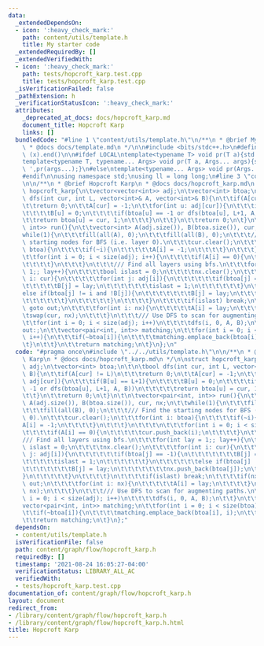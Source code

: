 ```yaml
---
data:
  _extendedDependsOn:
  - icon: ':heavy_check_mark:'
    path: content/utils/template.h
    title: My starter code
  _extendedRequiredBy: []
  _extendedVerifiedWith:
  - icon: ':heavy_check_mark:'
    path: tests/hopcroft_karp.test.cpp
    title: tests/hopcroft_karp.test.cpp
  _isVerificationFailed: false
  _pathExtension: h
  _verificationStatusIcon: ':heavy_check_mark:'
  attributes:
    _deprecated_at_docs: docs/hopcroft_karp.md
    document_title: Hopcroft Karp
    links: []
  bundledCode: "#line 1 \"content/utils/template.h\"\n/**\n * @brief My starter code\n\
    \ * @docs docs/template.md\n */\n\n#include <bits/stdc++.h>\n#define all(x) (x).begin(),\
    \ (x).end()\n\n#ifdef LOCAL\ntemplate<typename T> void pr(T a){std::cerr<<a<<std::endl;}\n\
    template<typename T, typename... Args> void pr(T a, Args... args){std::cerr<<a<<'\
    \ ',pr(args...);}\n#else\ntemplate<typename... Args> void pr(Args... args){}\n\
    #endif\n\nusing namespace std;\nusing ll = long long;\n#line 3 \"content/graph/flow/hopcroft_karp.h\"\
    \n\n/**\n * @brief Hopcroft Karp\n * @docs docs/hopcroft_karp.md\n */\n\nstruct\
    \ hopcroft_karp{\n\tvector<vector<int>> adj;\n\tvector<int> btoa;\n\t\n\tbool\
    \ dfs(int cur, int L, vector<int>& A, vector<int>& B){\n\t\tif(A[cur] != L)\n\t\
    \t\treturn 0;\n\t\tA[cur] = -1;\n\t\tfor(int u: adj[cur]){\n\t\t\tif(B[u] == L+1){\n\
    \t\t\t\tB[u] = 0;\n\t\t\t\tif(btoa[u] == -1 or dfs(btoa[u], L+1, A, B))\n\t\t\t\
    \t\treturn btoa[u] = cur, 1;\n\t\t\t}\n\t\t}\n\t\treturn 0;\n\t}\n\t\n\tvector<pair<int,\
    \ int>> run(){\n\t\tvector<int> A(adj.size()), B(btoa.size()), cur, nx;\n\t\t\
    while(1){\n\t\t\tfill(all(A), 0);\n\t\t\tfill(all(B), 0);\n\t\t\t/// Find the\
    \ starting nodes for BFS (i.e. layer 0).\n\t\t\tcur.clear();\n\t\t\tfor(int i:\
    \ btoa){\n\t\t\t\tif(~i){\n\t\t\t\t\tA[i] = -1;\n\t\t\t\t}\n\t\t\t}\n\t\t\t\n\t\
    \t\tfor(int i = 0; i < size(adj); i++){\n\t\t\t\tif(A[i] == 0){\n\t\t\t\t\tcur.push_back(i);\n\
    \t\t\t\t}\n\t\t\t}\n\t\t\t/// Find all layers using bfs.\n\t\t\tfor(int lay =\
    \ 1;; lay++){\n\t\t\t\tbool islast = 0;\n\t\t\t\tnx.clear();\n\t\t\t\tfor(int\
    \ i: cur){\n\t\t\t\t\tfor(int j: adj[i]){\n\t\t\t\t\t\tif(btoa[j] == -1){\n\t\t\
    \t\t\t\t\tB[j] = lay;\n\t\t\t\t\t\t\tislast = 1;\n\t\t\t\t\t\t}\n\t\t\t\t\t\t\
    else if(btoa[j] != i and !B[j]){\n\t\t\t\t\t\t\tB[j] = lay;\n\t\t\t\t\t\t\tnx.push_back(btoa[j]);\n\
    \t\t\t\t\t\t}\n\t\t\t\t\t}\n\t\t\t\t}\n\t\t\t\tif(islast) break;\n\t\t\t\tif(nx.empty())\
    \ goto out;\n\t\t\t\tfor(int i: nx){\n\t\t\t\t\tA[i] = lay;\n\t\t\t\t}\n\t\t\t\
    \tswap(cur, nx);\n\t\t\t}\n\t\t\t/// Use DFS to scan for augmenting paths.\n\t\
    \t\tfor(int i = 0; i < size(adj); i++)\n\t\t\t\tdfs(i, 0, A, B);\n\t\t}\n\t\t\
    out:;\n\t\tvector<pair<int, int>> matching;\n\t\tfor(int i = 0; i < size(btoa);\
    \ i++){\n\t\t\tif(~btoa[i]){\n\t\t\t\tmatching.emplace_back(btoa[i], i);\n\t\t\
    \t}\n\t\t}\n\t\treturn matching;\n\t}\n};\n"
  code: "#pragma once\n#include \"../../utils/template.h\"\n\n/**\n * @brief Hopcroft\
    \ Karp\n * @docs docs/hopcroft_karp.md\n */\n\nstruct hopcroft_karp{\n\tvector<vector<int>>\
    \ adj;\n\tvector<int> btoa;\n\t\n\tbool dfs(int cur, int L, vector<int>& A, vector<int>&\
    \ B){\n\t\tif(A[cur] != L)\n\t\t\treturn 0;\n\t\tA[cur] = -1;\n\t\tfor(int u:\
    \ adj[cur]){\n\t\t\tif(B[u] == L+1){\n\t\t\t\tB[u] = 0;\n\t\t\t\tif(btoa[u] ==\
    \ -1 or dfs(btoa[u], L+1, A, B))\n\t\t\t\t\treturn btoa[u] = cur, 1;\n\t\t\t}\n\
    \t\t}\n\t\treturn 0;\n\t}\n\t\n\tvector<pair<int, int>> run(){\n\t\tvector<int>\
    \ A(adj.size()), B(btoa.size()), cur, nx;\n\t\twhile(1){\n\t\t\tfill(all(A), 0);\n\
    \t\t\tfill(all(B), 0);\n\t\t\t/// Find the starting nodes for BFS (i.e. layer\
    \ 0).\n\t\t\tcur.clear();\n\t\t\tfor(int i: btoa){\n\t\t\t\tif(~i){\n\t\t\t\t\t\
    A[i] = -1;\n\t\t\t\t}\n\t\t\t}\n\t\t\t\n\t\t\tfor(int i = 0; i < size(adj); i++){\n\
    \t\t\t\tif(A[i] == 0){\n\t\t\t\t\tcur.push_back(i);\n\t\t\t\t}\n\t\t\t}\n\t\t\t\
    /// Find all layers using bfs.\n\t\t\tfor(int lay = 1;; lay++){\n\t\t\t\tbool\
    \ islast = 0;\n\t\t\t\tnx.clear();\n\t\t\t\tfor(int i: cur){\n\t\t\t\t\tfor(int\
    \ j: adj[i]){\n\t\t\t\t\t\tif(btoa[j] == -1){\n\t\t\t\t\t\t\tB[j] = lay;\n\t\t\
    \t\t\t\t\tislast = 1;\n\t\t\t\t\t\t}\n\t\t\t\t\t\telse if(btoa[j] != i and !B[j]){\n\
    \t\t\t\t\t\t\tB[j] = lay;\n\t\t\t\t\t\t\tnx.push_back(btoa[j]);\n\t\t\t\t\t\t\
    }\n\t\t\t\t\t}\n\t\t\t\t}\n\t\t\t\tif(islast) break;\n\t\t\t\tif(nx.empty()) goto\
    \ out;\n\t\t\t\tfor(int i: nx){\n\t\t\t\t\tA[i] = lay;\n\t\t\t\t}\n\t\t\t\tswap(cur,\
    \ nx);\n\t\t\t}\n\t\t\t/// Use DFS to scan for augmenting paths.\n\t\t\tfor(int\
    \ i = 0; i < size(adj); i++)\n\t\t\t\tdfs(i, 0, A, B);\n\t\t}\n\t\tout:;\n\t\t\
    vector<pair<int, int>> matching;\n\t\tfor(int i = 0; i < size(btoa); i++){\n\t\
    \t\tif(~btoa[i]){\n\t\t\t\tmatching.emplace_back(btoa[i], i);\n\t\t\t}\n\t\t}\n\
    \t\treturn matching;\n\t}\n};"
  dependsOn:
  - content/utils/template.h
  isVerificationFile: false
  path: content/graph/flow/hopcroft_karp.h
  requiredBy: []
  timestamp: '2021-08-24 16:05:27-04:00'
  verificationStatus: LIBRARY_ALL_AC
  verifiedWith:
  - tests/hopcroft_karp.test.cpp
documentation_of: content/graph/flow/hopcroft_karp.h
layout: document
redirect_from:
- /library/content/graph/flow/hopcroft_karp.h
- /library/content/graph/flow/hopcroft_karp.h.html
title: Hopcroft Karp
---
```

